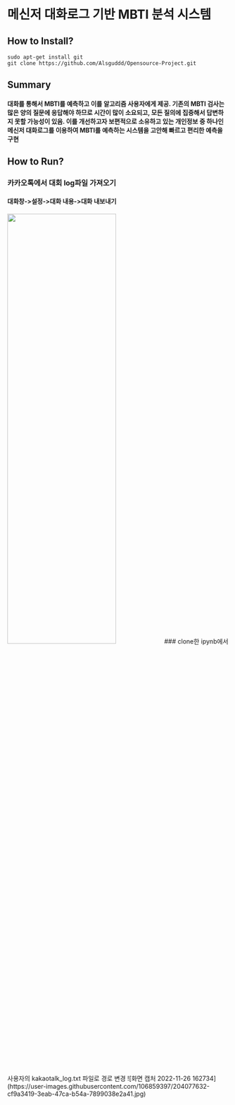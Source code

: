 # 메신저 대화로그 기반 MBTI 분석 시스템
## How to Install?
```
sudo apt-get install git
git clone https://github.com/Alsguddd/Opensource-Project.git
```
## Summary
#### 대화를 통해서 MBTI를 예측하고 이를 알고리즘 사용자에게 제공. 기존의 MBTI 검사는 많은 양의 질문에 응답해야 하므로 시간이 많이 소요되고, 모든 질의에 집중해서 답변하지 못할 가능성이 있음. 이를 개선하고자 보편적으로 소유하고 있는 개인정보 중 하나인 메신저 대화로그를 이용하여 MBTI를 예측하는 시스템을 고안해 빠르고 편리한 예측을 구현
## How to Run?
### 카카오톡에서 대회 log파일 가져오기
#### 대화창->설정->대화 내용->대화 내보내기
<img src = "https://user-images.githubusercontent.com/106859397/204077923-81834624-1381-4c89-bdfe-7ccf2bb4a600.jpg" width="70%" height="50%">
### clone한 ipynb에서 사용자의 kakaotalk_log.txt 파일로 경로 변경
![화면 캡처 2022-11-26 162734](https://user-images.githubusercontent.com/106859397/204077632-cf9a3419-3eab-47ca-b54a-7899038e2a41.jpg)
